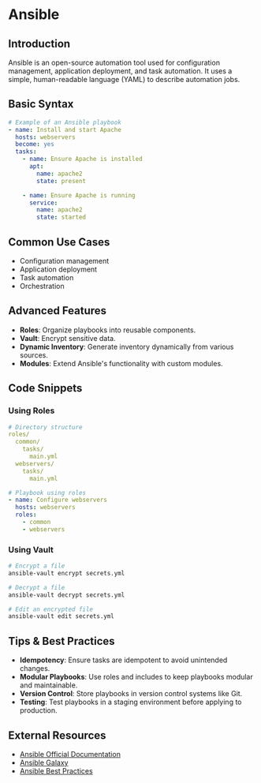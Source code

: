 # Ansible

## Introduction
Ansible is an open-source automation tool used for configuration management, application deployment, and task automation. It uses a simple, human-readable language (YAML) to describe automation jobs.

## Basic Syntax
```yaml
# Example of an Ansible playbook
- name: Install and start Apache
  hosts: webservers
  become: yes
  tasks:
    - name: Ensure Apache is installed
      apt:
        name: apache2
        state: present

    - name: Ensure Apache is running
      service:
        name: apache2
        state: started
```

## Common Use Cases
- Configuration management
- Application deployment
- Task automation
- Orchestration

## Advanced Features
- **Roles**: Organize playbooks into reusable components.
- **Vault**: Encrypt sensitive data.
- **Dynamic Inventory**: Generate inventory dynamically from various sources.
- **Modules**: Extend Ansible's functionality with custom modules.

## Code Snippets
### Using Roles
```yaml
# Directory structure
roles/
  common/
    tasks/
      main.yml
  webservers/
    tasks/
      main.yml

# Playbook using roles
- name: Configure webservers
  hosts: webservers
  roles:
    - common
    - webservers
```

### Using Vault
```bash
# Encrypt a file
ansible-vault encrypt secrets.yml

# Decrypt a file
ansible-vault decrypt secrets.yml

# Edit an encrypted file
ansible-vault edit secrets.yml
```

## Tips & Best Practices
- **Idempotency**: Ensure tasks are idempotent to avoid unintended changes.
- **Modular Playbooks**: Use roles and includes to keep playbooks modular and maintainable.
- **Version Control**: Store playbooks in version control systems like Git.
- **Testing**: Test playbooks in a staging environment before applying to production.

## External Resources
- [Ansible Official Documentation](https://docs.ansible.com/)
- [Ansible Galaxy](https://galaxy.ansible.com/)
- [Ansible Best Practices](https://docs.ansible.com/ansible/latest/user_guide/playbooks_best_practices.html)